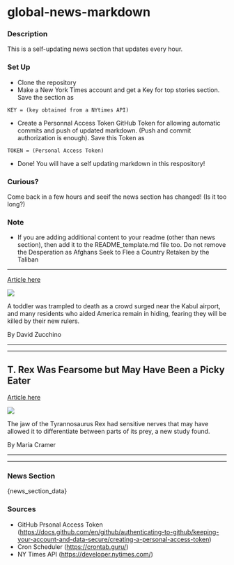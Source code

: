 # global-news-markdown

### Description 
This is a self-updating news section that updates every hour.

### Set Up 
* Clone the repository
* Make a New York Times account and get a Key for top stories section. Save the section as 
 ```
 KEY = (key obtained from a NYtimes API)
 ```
*  Create a Personnal Access Token GitHub Token for allowing automatic commits and push of updated markdown. (Push and commit authorization is enough). Save this Token as 
```
TOKEN = (Personal Access Token)
```
* Done! You will have a self updating markdown in this respository!

### Curious?
Come back in a few hours and seeif the news section has changed! (Is it too long?)

### Note
* If you are adding additional content to your readme (other than news section), then add it to the README_template.md file too. Do not remove the Desperation as Afghans Seek to Flee a Country Retaken by the Taliban
--------------------------------------------------------------------

[Article here](https://www.nytimes.com/2021/08/21/world/asia/afghanistan-kabul-fear-taliban.html)

[![](https://static01.nyt.com/images/2021/08/21/world/21AFGHAN-VOICES1/21AFGHAN-VOICES1-superJumbo.jpg)](https://www.nytimes.com/2021/08/21/world/asia/afghanistan-kabul-fear-taliban.html)

A toddler was trampled to death as a crowd surged near the Kabul airport, and many residents who aided America remain in hiding, fearing they will be killed by their new rulers.

By David Zucchino

* * *

* * *

T. Rex Was Fearsome but May Have Been a Picky Eater
---------------------------------------------------

[Article here](https://www.nytimes.com/2021/08/23/science/tyrannosaurus-rex.html)

[![](https://static01.nyt.com/images/2021/08/23/us/23xp-trex-1/merlin_186452322_03f63eff-9c6e-4f48-9ad9-6f0a54b361e1-superJumbo.jpg)](https://www.nytimes.com/2021/08/23/science/tyrannosaurus-rex.html)

The jaw of the Tyrannosaurus Rex had sensitive nerves that may have allowed it to differentiate between parts of its prey, a new study found.

By Maria Cramer

* * *

* * *

### News Section 
{news_section_data}


### Sources 
* GitHub Prsonal Access Token (https://docs.github.com/en/github/authenticating-to-github/keeping-your-account-and-data-secure/creating-a-personal-access-token)
* Cron Scheduler (https://crontab.guru/)
* NY Times API (https://developer.nytimes.com/)
